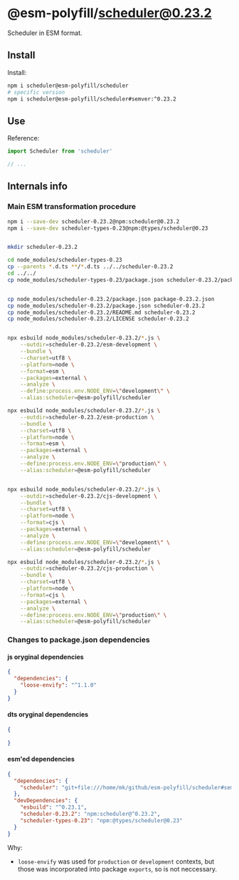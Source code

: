 # @esm-polyfill/scheduler@0.23.2

Scheduler in ESM format.

## Install

Install:

```sh
npm i scheduler@esm-polyfill/scheduler
# specific version
npm i scheduler@esm-polyfill/scheduler#semver:^0.23.2
```

## Use 

Reference:

```ts
import Scheduler from 'scheduler'

// ...

```

## Internals info

### Main ESM transformation procedure

```sh
npm i --save-dev scheduler-0.23.2@npm:scheduler@0.23.2
npm i --save-dev scheduler-types-0.23@npm:@types/scheduler@0.23


mkdir scheduler-0.23.2

cd node_modules/scheduler-types-0.23
cp --parents *.d.ts **/*.d.ts ../../scheduler-0.23.2
cd ../../
cp node_modules/scheduler-types-0.23/package.json scheduler-0.23.2/package-types.json


cp node_modules/scheduler-0.23.2/package.json package-0.23.2.json
cp node_modules/scheduler-0.23.2/package.json scheduler-0.23.2
cp node_modules/scheduler-0.23.2/README.md scheduler-0.23.2
cp node_modules/scheduler-0.23.2/LICENSE scheduler-0.23.2


npx esbuild node_modules/scheduler-0.23.2/*.js \
    --outdir=scheduler-0.23.2/esm-development \
    --bundle \
    --charset=utf8 \
    --platform=node \
    --format=esm \
    --packages=external \
    --analyze \
    --define:process.env.NODE_ENV=\"development\" \
    --alias:scheduler=@esm-polyfill/scheduler

npx esbuild node_modules/scheduler-0.23.2/*.js \
    --outdir=scheduler-0.23.2/esm-production \
    --bundle \
    --charset=utf8 \
    --platform=node \
    --format=esm \
    --packages=external \
    --analyze \
    --define:process.env.NODE_ENV=\"production\" \
    --alias:scheduler=@esm-polyfill/scheduler


npx esbuild node_modules/scheduler-0.23.2/*.js \
    --outdir=scheduler-0.23.2/cjs-development \
    --bundle \
    --charset=utf8 \
    --platform=node \
    --format=cjs \
    --packages=external \
    --analyze \
    --define:process.env.NODE_ENV=\"development\" \
    --alias:scheduler=@esm-polyfill/scheduler

npx esbuild node_modules/scheduler-0.23.2/*.js \
    --outdir=scheduler-0.23.2/cjs-production \
    --bundle \
    --charset=utf8 \
    --platform=node \
    --format=cjs \
    --packages=external \
    --analyze \
    --define:process.env.NODE_ENV=\"production\" \
    --alias:scheduler=@esm-polyfill/scheduler
```




### Changes to package.json dependencies


#### js oryginal dependencies

```json
{
  "dependencies": {
    "loose-envify": "^1.1.0"
  }
}
```

#### dts oryginal dependencies

```json
{
 
}
```

#### esm'ed dependencies

```json
{
  "dependencies": {
    "scheduler": "git+file:///home/mk/github/esm-polyfill/scheduler#semver^0.23.2"
  },
  "devDependencies": {
    "esbuild": "^0.23.1",
    "scheduler-0.23.2": "npm:scheduler@^0.23.2",
    "scheduler-types-0.23": "npm:@types/scheduler@0.23"
  }
}
```

Why:

* `loose-envify` was used for `production` or `development` 
  contexts, but those was incorporated into package `exports`,
  so is not neccessary.

